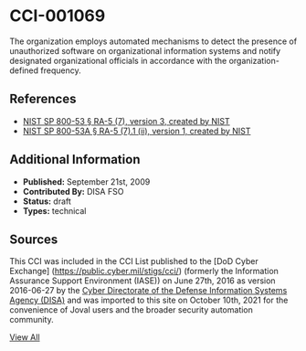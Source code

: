 # CCI-001069

The organization employs automated mechanisms to detect the presence of unauthorized software on organizational information systems and notify designated organizational officials in accordance with the organization-defined frequency.

## References ##

* [NIST SP 800-53 § RA-5 (7), version 3, created by NIST](http://csrc.nist.gov/publications/PubsSPs.html)
* [NIST SP 800-53A § RA-5 (7).1 (ii), version 1, created by NIST](http://csrc.nist.gov/publications/PubsSPs.html)


## Additional Information ##

* **Published:** September 21st, 2009
* **Contributed By:** DISA FSO
* **Status:** draft
* **Types:** technical

## Sources ##

This CCI was included in the CCI List published to the [DoD Cyber Exchange]
(https://public.cyber.mil/stigs/cci/) (formerly the Information Assurance Support Environment
(IASE)) on June 27th, 2016 as version 2016-06-27 by the [Cyber Directorate of the Defense 
Information Systems Agency (DISA)](https://public.cyber.mil/about-cyber/) and was imported to 
this site on October 10th, 2021 for the convenience of Joval users and the broader security automation community.

[View All](../README.md)

